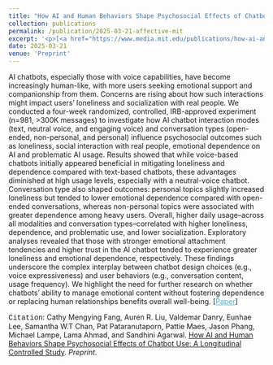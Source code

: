```yaml
---
title: "How AI and Human Behaviors Shape Psychosocial Effects of Chatbot Use: A Longitudinal Controlled Study"
collection: publications
permalink: /publication/2025-03-21-affective-mit
excerpt: '<p>[<a href="https://www.media.mit.edu/publications/how-ai-and-human-behaviors-shape-psychosocial-effects-of-chatbot-use-a-longitudinal-controlled-study/" style="color:#51ADC8;">Paper</a>] - <a href="/publication/2025-03-21-affective-mit" style="color:#51ADC8;">Abstract</a><br /><span style="font-family:Courier New">Citation</span>: Cathy Mengying Fang, Auren R. Liu, Valdemar Danry, Eunhae Lee, Samantha W.T Chan, Pat Pataranutaporn, Pattie Maes, Jason Phang, Michael Lampe, Lama Ahmad, and Sandhini Agarwal.  <u>How AI and Human Behaviors Shape Psychosocial Effects of Chatbot Use: A Longitudinal Controlled Study</u>. <i>Preprint.</i></p>'
date: 2025-03-21
venue: 'Preprint'
---
```


AI chatbots, especially those with voice capabilities, have become increasingly human-like, with more users seeking emotional support and companionship from them. Concerns are rising about how such interactions might impact users’ loneliness and socialization with real people. We conducted a four-week randomized, controlled, IRB-approved experiment (n=981, >300K messages) to investigate how AI chatbot interaction modes (text, neutral voice, and engaging voice) and conversation types (open-ended, non-personal, and personal) influence psychosocial outcomes such as loneliness, social interaction with real people, emotional dependence on AI and problematic AI usage. Results showed that while voice-based chatbots initially appeared beneficial in mitigating loneliness and dependence compared with text-based chatbots, these advantages diminished at high usage levels, especially with a neutral-voice chatbot. Conversation type also shaped outcomes: personal topics slightly increased loneliness but tended to lower emotional dependence compared with open-ended conversations, whereas non-personal topics were associated with greater dependence among heavy users. Overall, higher daily usage–across all modalities and conversation types–correlated with higher loneliness, dependence, and problematic use, and lower socialization. Exploratory analyses revealed that those with stronger emotional attachment tendencies and higher trust in the AI chatbot tended to experience greater loneliness and emotional dependence, respectively. These findings underscore the complex interplay between chatbot design choices (e.g., voice expressiveness) and user behaviors (e.g., conversation content, usage frequency). We highlight the need for further research on whether chatbots’ ability to manage emotional content without fostering dependence or replacing human relationships benefits overall well-being.
[<a href="https://www.media.mit.edu/publications/how-ai-and-human-behaviors-shape-psychosocial-effects-of-chatbot-use-a-longitudinal-controlled-study/" style="color:#51ADC8;">Paper</a>]

<span style="font-family:Courier New">Citation</span>: Cathy Mengying Fang, Auren R. Liu, Valdemar Danry, Eunhae Lee, Samantha W.T Chan, Pat Pataranutaporn, Pattie Maes, Jason Phang, Michael Lampe, Lama Ahmad, and Sandhini Agarwal.  <u>How AI and Human Behaviors Shape Psychosocial Effects of Chatbot Use: A Longitudinal Controlled Study</u>. <i>Preprint.</i> 